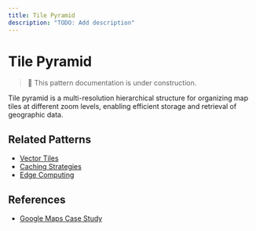 ```yaml
---
title: Tile Pyramid
description: "TODO: Add description"
---
```


# Tile Pyramid

> 🚧 This pattern documentation is under construction.

Tile pyramid is a multi-resolution hierarchical structure for organizing map tiles at different zoom levels, enabling efficient storage and retrieval of geographic data.

## Related Patterns
- [Vector Tiles](../patterns/vector-tiles.md)
- [Caching Strategies](../patterns/caching-strategies.md)
- [Edge Computing](../patterns/edge-computing.md)

## References
- [Google Maps Case Study](../case-studies/google-maps.md)